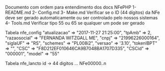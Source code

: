 Documento com ordem para entendimento dos docs NFePHP
1- README.md
2- Config.md
3- Make.md
   Verificar se o ID (44 dígitos) da NFe deve ser gerado automaticamente ou ser controlado pelo nossos sistemas
4- Tools.md 
   Verificar tipo 55 ou 65 se qualquer um pode ser gerado








Tabela nfe_config
    "atualizacao" => "2017-11-27 21:25:00",
    "tpAmb" => 2,
    "razaosocial" => "FERNANDA WITZGALL ME",
    "cnpj" => "21996226000164",
    "siglaUF" => "RS",
    "schemes" => "PL008i2",
    "versao" => '3.10',
    "tokenIBPT" => "",
    "CSC" => "F8D212EF010646CA9B7048BA1707D335",
    "CSCid" => "000001",
    "model" => "55"

Tabela nfe_lancto
    id -> 44 digitos ... NFe00000..n